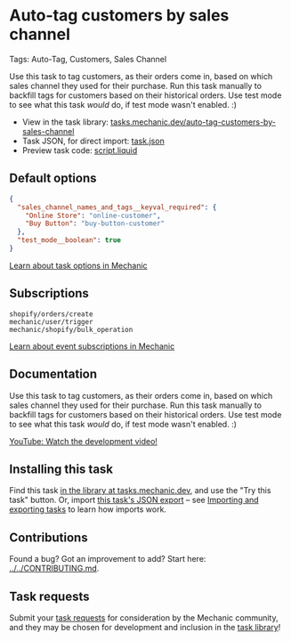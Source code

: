# Auto-tag customers by sales channel

Tags: Auto-Tag, Customers, Sales Channel

Use this task to tag customers, as their orders come in, based on which sales channel they used for their purchase. Run this task manually to backfill tags for customers based on their historical orders. Use test mode to see what this task _would_ do, if test mode wasn't enabled. :)

* View in the task library: [tasks.mechanic.dev/auto-tag-customers-by-sales-channel](https://tasks.mechanic.dev/auto-tag-customers-by-sales-channel)
* Task JSON, for direct import: [task.json](../../tasks/auto-tag-customers-by-sales-channel.json)
* Preview task code: [script.liquid](./script.liquid)

## Default options

```json
{
  "sales_channel_names_and_tags__keyval_required": {
    "Online Store": "online-customer",
    "Buy Button": "buy-button-customer"
  },
  "test_mode__boolean": true
}
```

[Learn about task options in Mechanic](https://learn.mechanic.dev/core/tasks/options)

## Subscriptions

```liquid
shopify/orders/create
mechanic/user/trigger
mechanic/shopify/bulk_operation
```

[Learn about event subscriptions in Mechanic](https://learn.mechanic.dev/core/tasks/subscriptions)

## Documentation

Use this task to tag customers, as their orders come in, based on which sales channel they used for their purchase. Run this task manually to backfill tags for customers based on their historical orders. Use test mode to see what this task _would_ do, if test mode wasn't enabled. :)

[YouTube: Watch the development video!](https://youtu.be/TN13-eX1ops)

## Installing this task

Find this task [in the library at tasks.mechanic.dev](https://tasks.mechanic.dev/auto-tag-customers-by-sales-channel), and use the "Try this task" button. Or, import [this task's JSON export](../../tasks/auto-tag-customers-by-sales-channel.json) – see [Importing and exporting tasks](https://learn.mechanic.dev/core/tasks/import-and-export) to learn how imports work.

## Contributions

Found a bug? Got an improvement to add? Start here: [../../CONTRIBUTING.md](../../CONTRIBUTING.md).

## Task requests

Submit your [task requests](https://mechanic.canny.io/task-requests) for consideration by the Mechanic community, and they may be chosen for development and inclusion in the [task library](https://tasks.mechanic.dev/)!
